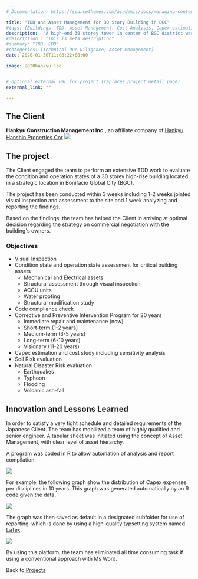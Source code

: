 ```yaml
---
# Documentation: https://sourcethemes.com/academic/docs/managing-content/

title: "TDD and Asset Management for 30 Story Building in BGC"
#tags: [Buildings, TDD, Asset Management, Cost Analysis, Capex estimation]
description:  "A high-end 30 storey tower in center of BGC district was undergone extensive TDD for commercial acquisition by a Japanese company. The team conducted visual inspection and reviewed of drawings and legal documents and estimated 25 CAPEX and OPEX simulation."
#description : "This is meta description"
#summary: "TDD, EDD"
#categories: [Technical Due Diligence, Asset Management]
date: 2020-01-30T11:08:22+08:00

image: 2020hankyu.jpg


# Optional external URL for project (replaces project detail page).
external_link: ""

---
```


## The Client
**Hankyu Construction Management Inc.**, an affiliate company of [Hankyu Hanshin Properties Cor](https://www.hhp.co.jp/en/)
![](/img/client-logo/hankyu.png)

## The project
The Client engaged the team to perform an extensive TDD work to evaluate the condition and operation states of a 30 storey high-rise building located in a strategic location in Bonifacio Global City (BGC).

The project has been conducted within 3 weeks including 1-2 weeks jointed visual inspection and assessment to the site and 1 week analyzing and reporting the findings.

Based on the findings, the team has helped the Client in arriving at optimal decision regarding the strategy on commercial negotiation with the building's owners.

### Objectives
- Visual Inspection
- Condition state and operation state assessment for critical building assets
  - Mechanical and Electrical assets
  - Structural assessment through visual inspection
  - ACCU units
  - Water proofing
  - Structural modification study
- Code compliance check
- Corrective and Preventive Intervention Program for 20 years
  - Immediate repair and maintenance (now)
  - Short-term (1-2 years)
  - Medium-term (3-5 years)
  - Long-term (6-10 years)
  - Visionary (11-20 years)
- Capex estimation and cost study including sensitivity analysis
- Soil Risk evaluation
- Natural Disaster Risk evaluation
  - Earthquakes
  - Typhoon
  - Flooding
  - Volcanic ash-fall

## Innovation and Lessons Learned
  In order to satisfy a very tight schedule and detailed requirements of the Japanese Client. The team has mobilized a team of highly qualified and senior engineer. A tabular sheet was initiated using the concept of Asset Management, with clear level of asset hierarchy.

A program was coded in [R](https://www.r-project.org/) to allow automation of analysis and report compilation.

  ![](https://www.r-project.org/Rlogo.png)

For example, the following graph show the distribution of Capex expenses per disciplines in 10 years. This graph was generated automatically by an R code given the data.

  ![](/images/project/tdd.png)

The graph was then saved as default in a designated subfolder for use of reporting, which is done by using a high-quality typsetting system named [LaTex](https://www.latex-project.org/).

![](https://www.latex-project.org/img/latex-project-logo.svg)

By using this platform, the team has eliminated all time consuming task if using a conventional approach with Ms Word.

Back to [Projects](/project)

